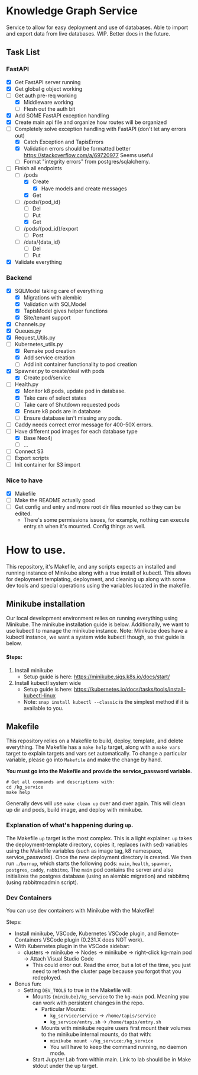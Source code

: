 # Knowledge Graph Service
Service to allow for easy deployment and use of databases. Able to import and export data from live databases. WIP. Better docs in the future.


## Task List
### FastAPI
- [X] Get FastAPI server running
- [X] Get global g object working
- [ ] Get auth pre-req working
	- [X] Middleware working
	- [ ] Flesh out the auth bit
- [X] Add SOME FastAPI exception handling
- [X] Create main api file and organize how routes will be organized
- [ ] Completely solve exception handling with FastAPI (don't let any errors out)
	- [X] Catch Exception and TapisErrors 
 	- [X] Validation errors should be formatted better https://stackoverflow.com/a/69720977 Seems useful
	- [ ] Format "integrity errors" from postgres/sqlalchemy.
- [ ] Finish all endpoints
 	- [ ] /pods
		- [X] Create
			- [X] Have models and create messages
		- [X] Get
 	- [ ] /pods/{pod_id}
		- [ ] Del
		- [ ] Put
		- [X] Get
 	- [ ] /pods/{pod_id}/export
		- [ ] Post
 	- [ ] /data/{data_id}
		- [ ] Del
		- [ ] Put
- [X] Validate everything
### Backend
- [X] SQLModel taking care of everything
	- [X] Migrations with alembic
	- [X] Validation with SQLModel
	- [X] TapisModel gives helper functions
	- [X] Site/tenant support
- [X] Channels.py
- [X] Queues.py
- [X] Request_Utils.py
- [ ] Kubernetes_utils.py
	- [X] Remake pod creation
	- [X] Add service creation
	- [ ] Add init container functionality to pod creation
- [X] Spawner.py to create/deal with pods
	- [X] Create pod/service
- [ ] Health.py
    - [X] Monitor k8 pods, update pod in database.
	- [X] Take care of select states
	- [ ] Take care of Shutdown requested pods
	- [X] Ensure k8 pods are in database
	- [ ] Ensure database isn't missing any pods.
- [ ] Caddy needs correct error message for 400-50X errors.
- [ ] Have different pod images for each database type
	- [X] Base Neo4j
	- [ ] ...
- [ ] Connect S3
- [ ] Export scripts
- [ ] Init container for S3 import
### Nice to have
- [X] Makefile
- [ ] Make the README actually good
- [ ] Get config and entry and more root dir files mounted so they can be edited.
	- There's some permissions issues, for example, nothing can execute entry.sh when it's mounted. Config things as well.


# How to use.
This repository, it's Makefile, and any scripts expects an installed and running instance of Minikube along with a true install of kubectl.
This allows for deployment templating, deployment, and cleaning up along with some dev tools and special operations using the variables located in the makefile.

## Minikube installation
Our local development environment relies on running everything using Minikube. The minikube installation guide is below. Additionally, we want to use kubectl to manage the minikube instance. Note: Minikube does have a kubectl instance, we want a system wide kubectl though, so that guide is below.

#### Steps:
1. Install minikube
    - Setup guide is here: https://minikube.sigs.k8s.io/docs/start/
2. Install kubectl system wide
	- Setup guide is here: https://kubernetes.io/docs/tasks/tools/install-kubectl-linux
	- Note: `snap install kubectl --classic` is the simplest method if it is available to you.

## Makefile
This repository relies on a Makefile to build, deploy, template, and delete everything.
The Makefile has a `make help` target, along with a `make vars` target to explain targets and vars set automatically.
To change a particular variable, please go into `Makefile` and make the change by hand.

**You must go into the Makefile and provide the service_password variable.**

```
# Get all commands and descriptions with:
cd /kg_service
make help
```

Generally devs will use `make clean up` over and over again. This will clean up dir and pods, build image, and deploy with minikube.

### Explanation of what's happening during `up`.
The Makefile `up` target is the most complex. This is a light explainer.
`up` takes the deployment-template directory, copies it, replaces (with sed) variables using the Makefile variables (such as image tag, k8 namespace, service_password).
Once the new deployment directory is created. We then run `./burnup`, which starts the following pods: `main`, `health`, `spawner`, `postgres`, `caddy`, `rabbitmq`.
The `main` pod contains the server and also initializes the postgres database (using an alembic migration) and rabbitmq (using rabbitmqadmin script).

### Dev Containers
You can use dev containers with Minikube with the Makefile!

Steps:
- Install minikube, VSCode, Kubernetes VSCode plugin, and Remote-Containers VSCode plugin (0.231.X does NOT work).
- With Kubernetes plugin in the VSCode sidebar:
  - clusters -> minikube -> Nodes -> minikube -> right-click kg-main pod -> Attach Visual Studio Code
    - This could error out. Read the error, but a lot of the time, you just need to refresh the cluster page because you forgot that you redeployed.
- Bonus fun:
  - Setting `DEV_TOOLS` to true in the Makefile will:
    - Mounts `{minikube}/kg_service` to the `kg-main` pod. Meaning you can work with persistent changes in the repo.
      - Particular Mounts:
        - `kg_service/service` -> `/home/tapis/service`
        - `kg_service/entry.sh` -> `/home/tapis/entry.sh`
      - Mounts with minikube require users first mount their volumes to the minikube internal mounts, do that with:
        - `minikube mount ~/kg_service:/kg_service`
        - You will have to keep the command running, no daemon mode.
	- Start Jupyter Lab from within main. Link to lab should be in Make stdout under the up target.
